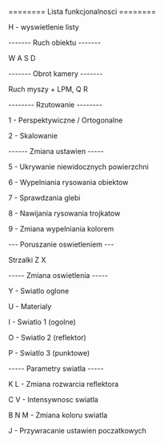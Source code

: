 ======== Lista funkcjonalnosci ========

H - wyswietlenie listy

------- Ruch obiektu -------
         
W A S D

------- Obrot kamery -------
   
   Ruch myszy + LPM, Q R

-------- Rzutowanie --------
 
 1 - Perspektywiczne / Ortogonalne
 
 2 - Skalowanie

------ Zmiana ustawien -----
 
 5 - Ukrywanie niewidocznych powierzchni
 
 6 - Wypelniania rysowania obiektow
 
 7 - Sprawdzania glebi
 
 8 - Nawijania rysowania trojkatow
 
 9 - Zmiana wypelniania kolorem

--- Poruszanie oswietleniem ---
         
Strzalki Z X

----- Zmiana oswietlenia -----
 
 Y - Swiatlo oglone
 
 U - Materialy
 
 I - Swiatlo 1 (ogolne)
 
 O - Swiatlo 2 (reflektor)
 
 P - Swiatlo 3 (punktowe)

----- Parametry swiatla -----
 
 K L   - Zmiana rozwarcia reflektora
 
 C V   - Intensywnosc swiatla
 
 B N M - Zmiana koloru swiatla
 
 J - Przywracanie ustawien poczatkowych
